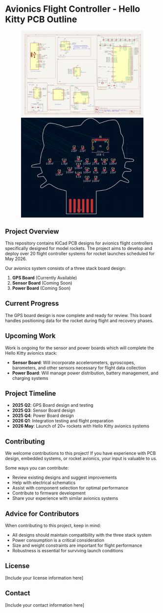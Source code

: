 # Avionics Flight Controller - Hello Kitty PCB Outline

<div align="center">
<img src="image3.png" alt="GPS design schematic" width="400"/> <img src="hellokitty.png" alt="Hello Kitty PCB Design" width="400"/>
</div>

## Project Overview

This repository contains KiCad PCB designs for avionics flight controllers specifically designed for model rockets. The project aims to develop and deploy over 20 flight controller systems for rocket launches scheduled for May 2026.

Our avionics system consists of a three stack board design:

1. **GPS Board** (Currently Available)
2. **Sensor Board** (Coming Soon)
3. **Power Board** (Coming Soon)

## Current Progress

The GPS board design is now complete and ready for review. This board handles positioning data for the rocket during flight and recovery phases.

## Upcoming Work

Work is ongoing for the sensor and power boards which will complete the Hello Kitty avionics stack:

* **Sensor Board**: Will incorporate accelerometers, gyroscopes, barometers, and other sensors necessary for flight data collection
* **Power Board**: Will manage power distribution, battery management, and charging systems

## Project Timeline

* **2025 Q2**: GPS Board design and testing
* **2025 Q3**: Sensor Board design
* **2025 Q4**: Power Board design
* **2026 Q1**: Integration testing and flight preparation
* **2026 May**: Launch of 20+ rockets with Hello Kitty avionics systems

## Contributing

We welcome contributions to this project! If you have experience with PCB design, embedded systems, or rocket avionics, your input is valuable to us.

Some ways you can contribute:
* Review existing designs and suggest improvements
* Help with electrical schematics
* Assist with component selection for optimal performance
* Contribute to firmware development
* Share your experience with similar avionics systems

## Advice for Contributors

When contributing to this project, keep in mind:

* All designs should maintain compatibility with the three stack system
* Power consumption is a critical consideration
* Size and weight constraints are important for flight performance
* Robustness is essential for surviving launch conditions

## License

[Include your license information here]

## Contact

[Include your contact information here]
